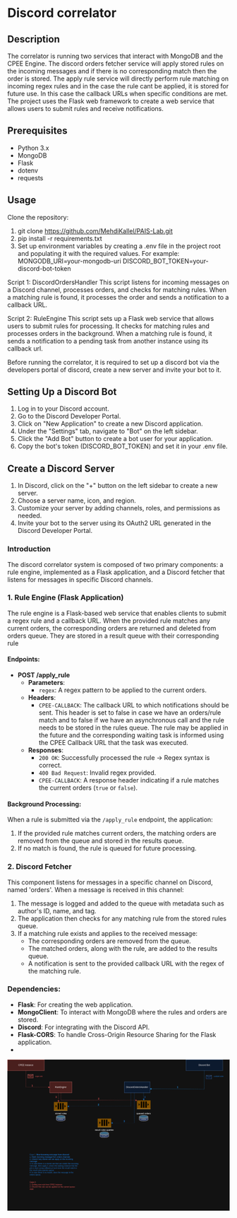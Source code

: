 # Discord correlator

## Description

The correlator is running two services that interact with MongoDB and the CPEE Engine. The discord orders fetcher service will apply stored rules on the incoming messages and if there is no corresponding match then the order is stored. The apply rule service will directly perform rule matching on incoming regex rules and in the case the rule cant be applied, it is stored for future use. In this case the callback URLs when specific conditions are met. The project uses the Flask web framework to create a web service that allows users to submit rules and receive notifications.

## Prerequisites

- Python 3.x
- MongoDB
- Flask
- dotenv
- requests

## Usage	
 Clone the repository:
1. git clone https://github.com/MehdiKallel/PAIS-Lab.git
2. pip install -r requirements.txt
3. Set up environment variables by creating a .env file in the project root and populating it with the required values. For example: 
MONGODB_URI=your-mongodb-uri
DISCORD_BOT_TOKEN=your-discord-bot-token

Script 1: DiscordOrdersHandler
This script listens for incoming messages on a Discord channel, processes orders, and checks for matching rules. When a matching rule is found, it processes the order and sends a notification to a callback URL.

Script 2: RuleEngine
This script sets up a Flask web service that allows users to submit rules for processing. It checks for matching rules and processes orders in the background. When a matching rule is found, it sends a notification to a pending task from another instance using its callback url.

Before running the correlator, it is required to set up a discord bot via the developers portal of discord, create a new server and invite your bot to it. 

## Setting Up a Discord Bot
1. Log in to your Discord account.
2. Go to the Discord Developer Portal.
3. Click on "New Application" to create a new Discord application.
4. Under the "Settings" tab, navigate to "Bot" on the left sidebar.
5. Click the "Add Bot" button to create a bot user for your application.
6. Copy the bot's token (DISCORD_BOT_TOKEN) and set it in your .env file.

## Create a Discord Server
1. In Discord, click on the "+" button on the left sidebar to create a new server.
2. Choose a server name, icon, and region.
3. Customize your server by adding channels, roles, and permissions as needed.
4. Invite your bot to the server using its OAuth2 URL generated in the Discord Developer Portal.


### Introduction

The discord correlator system is composed of two primary components: a rule engine, implemented as a Flask application, and a Discord fetcher that listens for messages in specific Discord channels.

### 1. Rule Engine (Flask Application)

The rule engine is a Flask-based web service that enables clients to submit a regex rule and a callback URL. When the provided rule matches any current orders, the corresponding orders are returned and deleted from orders queue. They are stored in a result queue with their corresponding rule
#### Endpoints:

- **POST /apply_rule**
  - **Parameters**:
    - `regex`: A regex pattern to be applied to the current orders.
  - **Headers**:
    - `CPEE-CALLBACK`: The callback URL to which notifications should be sent. This header is set to false in case we have an orders/rule match and to false if we have an asynchronous call and the rule needs to be stored in the rules queue. The rule may be applied in the future and the corresponding waiting task is informed using the CPEE Callback URL that the task was executed.
  - **Responses**:
    - `200 OK`: Successfully processed the rule -> Regex syntax is correct.
    - `400 Bad Request`: Invalid regex provided.
    - `CPEE-CALLBACK`: A response header indicating if a rule matches the current orders (`true` or `false`).

#### Background Processing:

When a rule is submitted via the `/apply_rule` endpoint, the application:

1. If the provided rule matches current orders, the matching orders are removed from the queue and stored in the results queue.
2. If no match is found, the rule is queued for future processing.

### 2. Discord Fetcher

This component listens for messages in a specific channel on Discord, named 'orders'. When a message is received in this channel:

1. The message is logged and added to the queue with metadata such as author's ID, name, and tag.
2. The application then checks for any matching rule from the stored rules queue.
3. If a matching rule exists and applies to the received message:
   - The corresponding orders are removed from the queue.
   - The matched orders, along with the rule, are added to the results queue.
   - A notification is sent to the provided callback URL with the regex of the matching rule.

### Dependencies:

- **Flask**: For creating the web application.
- **MongoClient**: To interact with MongoDB where the rules and orders are stored.
- **Discord**: For integrating with the Discord API.
- **Flask-CORS**: To handle Cross-Origin Resource Sharing for the Flask application.
- 





![Alt text](./pictures/correlator.png?raw=true "Title")


